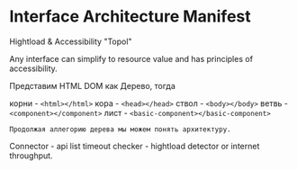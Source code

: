 # Interface Architecture Manifest

Hightload & Accessibility "Topol"

Any interface can simplify to resource value and has principles of accessibility.

Представим HTML DOM как Дерево, тогда 

  корни - ``<html></html>``
    кора - ``<head></head>``
    ствол - ``<body></body>``
      ветвь - ``<component></component>``
      лист - ``<basic-component></basic-component>``

    Продолжая аллегорию дерева мы можем понять архитектуру.

Connector - api list
  timeout checker - hightload detector or internet throughput.






